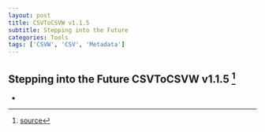 ```yaml
---
layout: post
title: CSVToCSVW v1.1.5
subtitle: Stepping into the Future
categories: Tools
tags: ['CSVW', 'CSV', 'Metadata']
---
```


## Stepping into the Future CSVToCSVW v1.1.5 [^fn1]

-

[^fn1]: [source](https://github.com/Mat-O-Lab/CSVtoCSVW/releases/tag/v1.1.5)